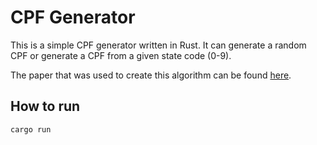 # CPF Generator

This is a simple CPF generator written in Rust.
It can generate a random CPF or generate a CPF from a given state code (0-9).

The paper that was used to create this algorithm can be found [here](http://clubes.obmep.org.br/blog/a-matematica-nos-documentos-cpf/).

## How to run

```bash
cargo run
```

